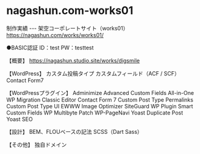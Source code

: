 # nagashun.com-works01
制作実績 --- 架空コーポレートサイト（works01）
https://nagashun.com/works/works01/

●BASIC認証
ID：test
PW：testtest

【概要】
https://nagashun.studio.site/works/digsmile

【WordPress】
カスタム投稿タイプ
カスタムフィールド（ACF / SCF）
Contact Form7

【WordPressプラグイン】
Adminimize
Advanced Custom Fields
All-in-One WP Migration
Classic Editor
Contact Form 7
Custom Post Type Permalinks
Custom Post Type UI
EWWW Image Optimizer
SiteGuard WP Plugin
Smart Custom Fields
WP Multibyte Patch
WP-PageNavi
Yoast Duplicate Post
Yoast SEO

【設計】
BEM、FLOUベースの記法
SCSS（Dart Sass）

【その他】
独自ドメイン